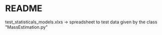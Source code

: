 # README

test_statisticals_models.xlxs -> spreadsheet to test data given by the class "MassEstimation.py"
